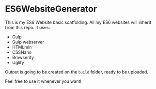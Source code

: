 # ES6WebsiteGenerator

This is my ES6 Website basic scaffolding. All my ES6 websites will inherit from this repo. It uses:

* Gulp
* Gulp webserver
* HTMLmin
* CSSNano
* Browserify
* Uglify

Output is going to be created on the `build` folder, ready to be uploaded.

Feel free to use it whenever you want!
